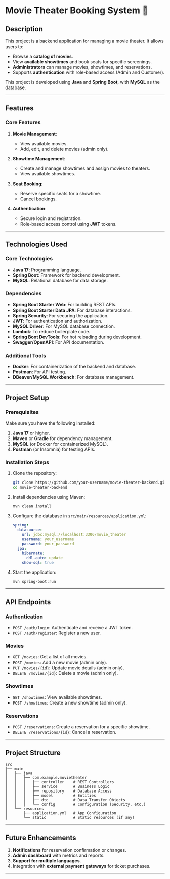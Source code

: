
# Movie Theater Booking System 🎥

## Description
This project is a backend application for managing a movie theater. It allows users to:
- Browse a **catalog of movies**.
- View **available showtimes** and book seats for specific screenings.
- **Administrators** can manage movies, showtimes, and reservations.
- Supports **authentication** with role-based access (Admin and Customer).

This project is developed using **Java** and **Spring Boot**, with **MySQL** as the database.

---

## Features

### Core Features
1. **Movie Management**:
   - View available movies.
   - Add, edit, and delete movies (admin only).

2. **Showtime Management**:
   - Create and manage showtimes and assign movies to theaters.
   - View available showtimes.

3. **Seat Booking**:
   - Reserve specific seats for a showtime.
   - Cancel bookings.

4. **Authentication**:
   - Secure login and registration.
   - Role-based access control using **JWT** tokens.

---

## Technologies Used

### Core Technologies
- **Java 17**: Programming language.
- **Spring Boot**: Framework for backend development.
- **MySQL**: Relational database for data storage.

### Dependencies
- **Spring Boot Starter Web**: For building REST APIs.
- **Spring Boot Starter Data JPA**: For database interactions.
- **Spring Security**: For securing the application.
- **JWT**: For authentication and authorization.
- **MySQL Driver**: For MySQL database connection.
- **Lombok**: To reduce boilerplate code.
- **Spring Boot DevTools**: For hot reloading during development.
- **Swagger/OpenAPI**: For API documentation.

### Additional Tools
- **Docker**: For containerization of the backend and database.
- **Postman**: For API testing.
- **DBeaver/MySQL Workbench**: For database management.

---

## Project Setup

### Prerequisites
Make sure you have the following installed:
1. **Java 17** or higher.
2. **Maven** or **Gradle** for dependency management.
3. **MySQL** (or Docker for containerized MySQL).
4. **Postman** (or Insomnia) for testing APIs.

### Installation Steps
1. Clone the repository:
   ```bash
   git clone https://github.com/your-username/movie-theater-backend.git
   cd movie-theater-backend
   ```

2. Install dependencies using Maven:
   ```bash
   mvn clean install
   ```

3. Configure the database in `src/main/resources/application.yml`:
   ```yaml
   spring:
     datasource:
       url: jdbc:mysql://localhost:3306/movie_theater
       username: your_username
       password: your_password
     jpa:
       hibernate:
         ddl-auto: update
       show-sql: true
   ```

4. Start the application:
   ```bash
   mvn spring-boot:run
   ```
---

## API Endpoints

### Authentication
- `POST /auth/login`: Authenticate and receive a JWT token.
- `POST /auth/register`: Register a new user.

### Movies
- `GET /movies`: Get a list of all movies.
- `POST /movies`: Add a new movie (admin only).
- `PUT /movies/{id}`: Update movie details (admin only).
- `DELETE /movies/{id}`: Delete a movie (admin only).

### Showtimes
- `GET /showtimes`: View available showtimes.
- `POST /showtimes`: Create a new showtime (admin only).

### Reservations
- `POST /reservations`: Create a reservation for a specific showtime.
- `DELETE /reservations/{id}`: Cancel a reservation.

---

## Project Structure

```plaintext
src
├── main
│   ├── java
│   │   ├── com.example.movietheater
│   │   │   ├── controller    # REST Controllers
│   │   │   ├── service       # Business Logic
│   │   │   ├── repository    # Database Access
│   │   │   ├── model         # Entities
│   │   │   ├── dto           # Data Transfer Objects
│   │   │   └── config        # Configuration (Security, etc.)
│   └── resources
│       ├── application.yml   # App Configuration
│       └── static            # Static resources (if any)
```

---

## Future Enhancements
1. **Notifications** for reservation confirmation or changes.
2. **Admin dashboard** with metrics and reports.
3. **Support for multiple languages**.
4. Integration with **external payment gateways** for ticket purchases.


---



